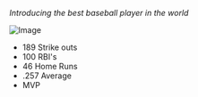 *Introducing the best baseball player in the world*

![Image](https://media.gq.com/photos/61d71dee2e18d46550f09c23/16:9/w_2560%2Cc_limit/shohei-ohtani-gq-sports-cover-february-2022-03-16x9.jpg)

- 189 Strike outs
- 100 RBI's
- 46 Home Runs
- .257 Average
- MVP
